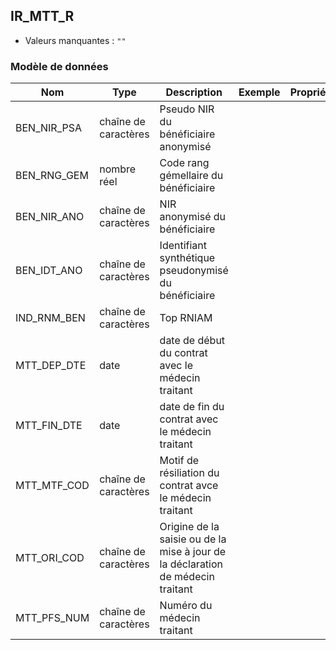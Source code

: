 <!-- SPDX-License-Identifier: MPL-2.0 -->
## IR_MTT_R

- Valeurs manquantes : `""`

### Modèle de données

|Nom|Type|Description|Exemple|Propriétés|
|-|-|-|-|-|
|BEN_NIR_PSA|chaîne de caractères|Pseudo NIR du bénéficiaire anonymisé|||
|BEN_RNG_GEM|nombre réel|Code rang gémellaire du bénéficiaire|||
|BEN_NIR_ANO|chaîne de caractères|NIR anonymisé du bénéficiaire|||
|BEN_IDT_ANO|chaîne de caractères|Identifiant synthétique pseudonymisé du bénéficiaire|||
|IND_RNM_BEN|chaîne de caractères|Top RNIAM|||
|MTT_DEP_DTE|date|date de début du contrat avec le médecin traitant|||
|MTT_FIN_DTE|date|date de fin du contrat avec le médecin traitant|||
|MTT_MTF_COD|chaîne de caractères|Motif de résiliation du contrat avce le médecin traitant|||
|MTT_ORI_COD|chaîne de caractères|Origine de la saisie ou de la mise à jour de la déclaration de médecin traitant|||
|MTT_PFS_NUM|chaîne de caractères|Numéro du médecin traitant|||
